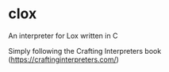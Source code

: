 # clox
An interpreter for Lox written in C

Simply following the Crafting Interpreters book (https://craftinginterpreters.com/)
